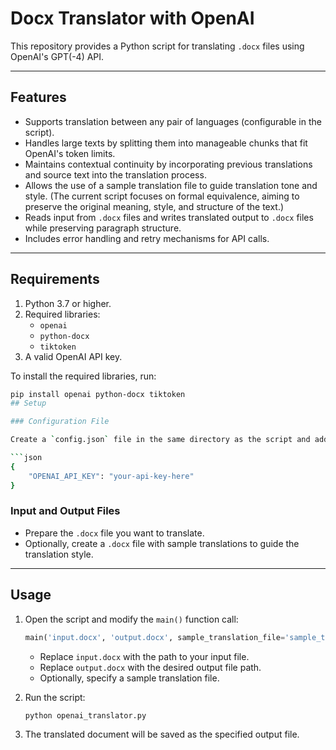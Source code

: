 # Docx Translator with OpenAI

This repository provides a Python script for translating `.docx` files using OpenAI's GPT(-4) API.

---

## Features

- Supports translation between any pair of languages (configurable in the script).
- Handles large texts by splitting them into manageable chunks that fit OpenAI's token limits.
- Maintains contextual continuity by incorporating previous translations and source text into the translation process.
- Allows the use of a sample translation file to guide translation tone and style. (The current script focuses on formal equivalence, aiming to preserve the original meaning, style, and structure of the text.)
- Reads input from `.docx` files and writes translated output to `.docx` files while preserving paragraph structure.
- Includes error handling and retry mechanisms for API calls.

---

## Requirements

1. Python 3.7 or higher.
2. Required libraries:
   - `openai`
   - `python-docx`
   - `tiktoken`
3. A valid OpenAI API key.

To install the required libraries, run:

```bash
pip install openai python-docx tiktoken
## Setup

### Configuration File

Create a `config.json` file in the same directory as the script and add your OpenAI API key:

```json
{
    "OPENAI_API_KEY": "your-api-key-here"
}
```

### Input and Output Files

- Prepare the `.docx` file you want to translate.
- Optionally, create a `.docx` file with sample translations to guide the translation style.

---

## Usage

1. Open the script and modify the `main()` function call:

   ```python
   main('input.docx', 'output.docx', sample_translation_file='sample_translation.docx')
   ```

   - Replace `input.docx` with the path to your input file.
   - Replace `output.docx` with the desired output file path.
   - Optionally, specify a sample translation file.

2. Run the script:

   ```bash
   python openai_translator.py
   ```

3. The translated document will be saved as the specified output file.



